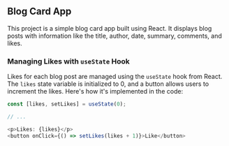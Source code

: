 ## Blog Card App

This project is a simple blog card app built using React. It displays blog posts with information like the title, author, date, summary, comments, and likes.

### Managing Likes with `useState` Hook

Likes for each blog post are managed using the `useState` hook from React. The `likes` state variable is initialized to 0, and a button allows users to increment the likes. Here's how it's implemented in the code:

```javascript
const [likes, setLikes] = useState(0);

// ...

<p>Likes: {likes}</p>
<button onClick={() => setLikes(likes + 1)}>Like</button>
